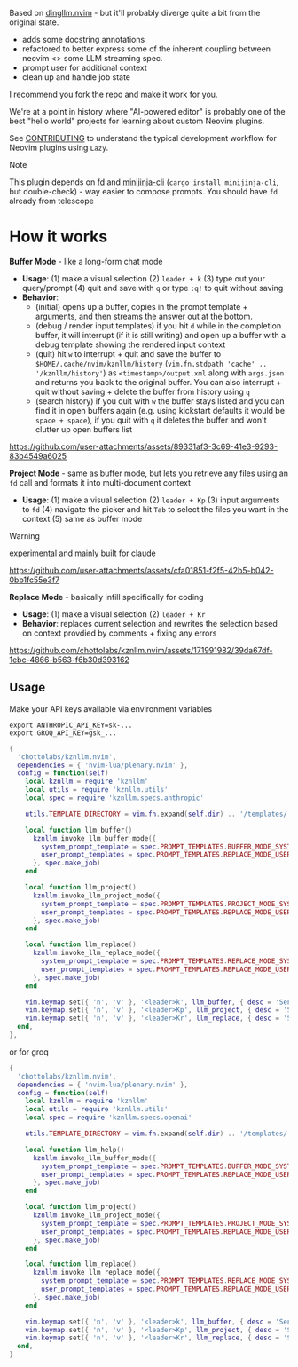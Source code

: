 Based on [dingllm.nvim](https://github.com/yacineMTB/dingllm.nvim) - but it'll probably diverge quite a bit from the original state.

- adds some docstring annotations
- refactored to better express some of the inherent coupling
between neovim <> some LLM streaming spec.
- prompt user for additional context
- clean up and handle job state

I recommend you fork the repo and make it work for you.

We're at a point in history where "AI-powered editor" is probably one of the best "hello world" projects for learning about custom Neovim plugins.

See [CONTRIBUTING](CONTRIBUTING.md) to understand the typical development workflow for Neovim plugins using `Lazy`.

> [!NOTE]
> This plugin depends on [fd](https://github.com/sharkdp/fd) and [minijinja-cli](https://github.com/mitsuhiko/minijinja) (`cargo install minijinja-cli`, but double-check) - way easier to compose prompts. You should have `fd` already from telescope

# How it works

**Buffer Mode** - like a long-form chat mode
- **Usage**: (1) make a visual selection (2) `leader + k` (3) type out your query/prompt (4) quit and save with `q` or type `:q!` to quit without saving
- **Behavior**: 
  - (initial) opens up a buffer, copies in the prompt template + arguments, and then streams the answer out at the bottom.
  - (debug / render input templates) if you hit `d` while in the completion buffer, it will interrupt (if it is still writing) and open up a buffer with a debug template showing the rendered input context
  - (quit) hit `w` to interrupt + quit and save the buffer to `$HOME/.cache/nvim/kznllm/history` (`vim.fn.stdpath 'cache' .. '/kznllm/history'`) as `<timestamp>/output.xml` along with `args.json` and returns you back to the original buffer. You can also interrupt + quit without saving + delete the buffer from history using `q`
  - (search history) if you quit with `w` the buffer stays listed and you can find it in open buffers again (e.g. using kickstart defaults it would be `space + space`), if you quit with `q` it deletes the buffer and won't clutter up open buffers list

https://github.com/user-attachments/assets/89331af3-3c69-41e3-9293-83b4549a6025

**Project Mode** - same as buffer mode, but lets you retrieve any files using an `fd` call and formats it into multi-document context
- **Usage**: (1) make a visual selection (2) `leader + Kp` (3) input arguments to `fd` (4) navigate the picker and hit `Tab` to select the files you want in the context (5) same as buffer mode

> [!WARNING]
> experimental and mainly built for claude

https://github.com/user-attachments/assets/cfa01851-f2f5-42b5-b042-0bb1fc55e3f7

**Replace Mode** - basically infill specifically for coding
- **Usage**: (1) make a visual selection (2) `leader + Kr`
- **Behavior**: replaces current selection and rewrites the selection based on context provdied by comments + fixing any errors 

https://github.com/chottolabs/kznllm.nvim/assets/171991982/39da67df-1ebc-4866-b563-f6b30d393162

## Usage

Make your API keys available via environment variables
```
export ANTHROPIC_API_KEY=sk-...
export GROQ_API_KEY=gsk_...
```

```lua
{
  'chottolabs/kznllm.nvim',
  dependencies = { 'nvim-lua/plenary.nvim' },
  config = function(self)
    local kznllm = require 'kznllm'
    local utils = require 'kznllm.utils'
    local spec = require 'kznllm.specs.anthropic'

    utils.TEMPLATE_DIRECTORY = vim.fn.expand(self.dir) .. '/templates/'

    local function llm_buffer()
      kznllm.invoke_llm_buffer_mode({
        system_prompt_template = spec.PROMPT_TEMPLATES.BUFFER_MODE_SYSTEM_PROMPT,
        user_prompt_templates = spec.PROMPT_TEMPLATES.REPLACE_MODE_USER_PROMPT,
      }, spec.make_job)
    end

    local function llm_project()
      kznllm.invoke_llm_project_mode({
        system_prompt_template = spec.PROMPT_TEMPLATES.PROJECT_MODE_SYSTEM_PROMPT,
        user_prompt_templates = spec.PROMPT_TEMPLATES.REPLACE_MODE_USER_PROMPT,
      }, spec.make_job)
    end

    local function llm_replace()
      kznllm.invoke_llm_replace_mode({
        system_prompt_template = spec.PROMPT_TEMPLATES.REPLACE_MODE_SYSTEM_PROMPT,
        user_prompt_templates = spec.PROMPT_TEMPLATES.REPLACE_MODE_USER_PROMPT,
      }, spec.make_job)
    end

    vim.keymap.set({ 'n', 'v' }, '<leader>k', llm_buffer, { desc = 'Send current selection to LLM llm_buffer' })
    vim.keymap.set({ 'n', 'v' }, '<leader>Kp', llm_project, { desc = 'Send current selection to LLM llm_project' })
    vim.keymap.set({ 'n', 'v' }, '<leader>Kr', llm_replace, { desc = 'Send current selection to LLM llm_replace' })
  end,
},
```

or for groq
```lua
{
  'chottolabs/kznllm.nvim',
  dependencies = { 'nvim-lua/plenary.nvim' },
  config = function(self)
    local kznllm = require 'kznllm'
    local utils = require 'kznllm.utils'
    local spec = require 'kznllm.specs.openai'

    utils.TEMPLATE_DIRECTORY = vim.fn.expand(self.dir) .. '/templates/'

    local function llm_help()
      kznllm.invoke_llm_buffer_mode({
        system_prompt_template = spec.PROMPT_TEMPLATES.BUFFER_MODE_SYSTEM_PROMPT,
        user_prompt_templates = spec.PROMPT_TEMPLATES.REPLACE_MODE_USER_PROMPT,
      }, spec.make_job)
    end

    local function llm_project()
      kznllm.invoke_llm_project_mode({
        system_prompt_template = spec.PROMPT_TEMPLATES.PROJECT_MODE_SYSTEM_PROMPT,
        user_prompt_templates = spec.PROMPT_TEMPLATES.REPLACE_MODE_USER_PROMPT,
      }, spec.make_job)
    end

    local function llm_replace()
      kznllm.invoke_llm_replace_mode({
        system_prompt_template = spec.PROMPT_TEMPLATES.REPLACE_MODE_SYSTEM_PROMPT,
        user_prompt_templates = spec.PROMPT_TEMPLATES.REPLACE_MODE_USER_PROMPT,
      }, spec.make_job)
    end

    vim.keymap.set({ 'n', 'v' }, '<leader>k', llm_buffer, { desc = 'Send current selection to LLM llm_buffer' })
    vim.keymap.set({ 'n', 'v' }, '<leader>Kp', llm_project, { desc = 'Send current selection to LLM llm_project' })
    vim.keymap.set({ 'n', 'v' }, '<leader>Kr', llm_replace, { desc = 'Send current selection to LLM llm_replace' })
  end,
}
```
